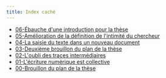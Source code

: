 ```yaml
---
title: Index caché
---
```


- [06-Ébauche d'une introduction pour la
  thèse](/posts/2024-05-27-ebauche-introduction-these.html)
- [05-Amélioration de la définition de l'intimité du
  chercheur](/posts/2024-05-11-amelioration-definition-intimite-du-chercheur.html)
- [04-La saisie du texte dans un nouveau
  document](/posts/2024-05-06-la-saisie-du-texte-dans-un-nouveau-document.html)
- [03-Deuxième brouillon du plan de la
  thèse](/posts/2024-04-10-deuxieme-brouillon-plan-de-these.html)
- [02-L'oubli des traces
intermédiaires](/posts/2024-02-06-l-oubli-des-traces-intermediaires.html)
- [01-L'écriture numérique est
collective](/posts/2024-01-12-l-ecriture-numerique-est-collective.html)
- [00-Brouillon du plan de la thèse](/posts/2024-01-12-brouillon-plan-de-these.html)
